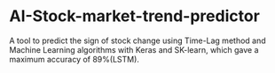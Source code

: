 # AI-Stock-market-trend-predictor
A tool to predict the sign of stock change using Time-Lag method and Machine Learning algorithms with Keras and SK-learn, which gave a maximum accuracy of 89%(LSTM).
